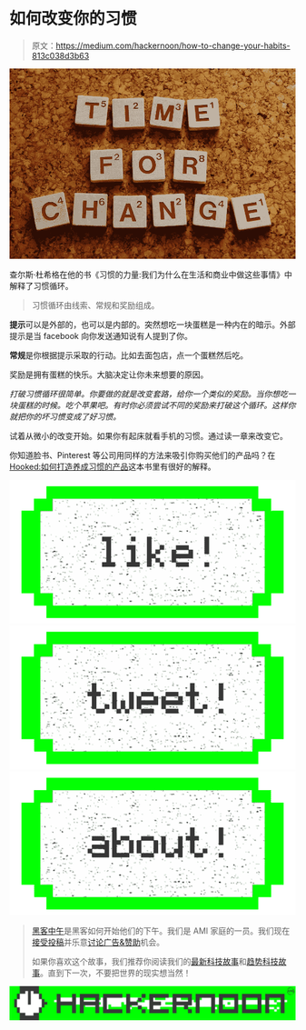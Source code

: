 # 如何改变你的习惯

> 原文：<https://medium.com/hackernoon/how-to-change-your-habits-813c038d3b63>

![](img/91f230afd65cc2052e214f73106ce15f.png)

查尔斯·杜希格在他的书《习惯的力量:我们为什么在生活和商业中做这些事情》中解释了习惯循环。

> 习惯循环由线索、常规和奖励组成。

**提示**可以是外部的，也可以是内部的。突然想吃一块蛋糕是一种内在的暗示。外部提示是当 facebook 向你发送通知说有人提到了你。

**常规**是你根据提示采取的行动。比如去面包店，点一个蛋糕然后吃。

奖励是拥有蛋糕的快乐。大脑决定让你未来想要的原因。

*打破习惯循环很简单。你要做的就是改变套路，给你一个类似的奖励。当你想吃一块蛋糕的时候。吃个苹果吧。有时你必须尝试不同的奖励来打破这个循环。这样你就把你的坏习惯变成了好习惯。*

试着从微小的改变开始。如果你有起床就看手机的习惯。通过读一章来改变它。

你知道脸书、Pinterest 等公司用同样的方法来吸引你购买他们的产品吗？在 [Hooked:如何打造养成习惯的产品](http://amzn.to/2mXFCD9)这本书里有很好的解释。

[![](img/50ef4044ecd4e250b5d50f368b775d38.png)](http://bit.ly/HackernoonFB)[![](img/979d9a46439d5aebbdcdca574e21dc81.png)](https://goo.gl/k7XYbx)[![](img/2930ba6bd2c12218fdbbf7e02c8746ff.png)](https://goo.gl/4ofytp)

> [黑客中午](http://bit.ly/Hackernoon)是黑客如何开始他们的下午。我们是 AMI 家庭的一员。我们现在[接受投稿](http://bit.ly/hackernoonsubmission)并乐意[讨论广告&赞助](mailto:partners@amipublications.com)机会。
> 
> 如果你喜欢这个故事，我们推荐你阅读我们的[最新科技故事](http://bit.ly/hackernoonlatestt)和[趋势科技故事](https://hackernoon.com/trending)。直到下一次，不要把世界的现实想当然！

![](img/be0ca55ba73a573dce11effb2ee80d56.png)